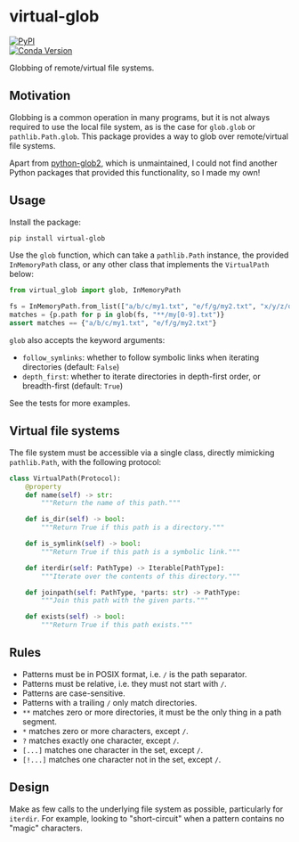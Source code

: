 # virtual-glob

[![PyPI](https://img.shields.io/pypi/v/virtual-glob?label=PyPI&logo=pypi&style=social)](https://pypi.org/project/virtual_glob/) \
[![Conda Version](https://img.shields.io/conda/vn/conda-forge/virtual-glob.svg)](https://anaconda.org/conda-forge/virtual-glob)

Globbing of remote/virtual file systems.

## Motivation

Globbing is a common operation in many programs, but it is not always required to use the local file system, as is the case for `glob.glob` or `pathlib.Path.glob`.
This package provides a way to glob over remote/virtual file systems.

Apart from [python-glob2](https://github.com/miracle2k/python-glob2), which is unmaintained,
I could not find another Python packages that provided this functionality, so I made my own!

## Usage

Install the package:

```bash
pip install virtual-glob
```

Use the `glob` function, which can take a `pathlib.Path` instance, the provided `InMemoryPath` class, or any other class that implements the `VirtualPath` below:

```python
from virtual_glob import glob, InMemoryPath

fs = InMemoryPath.from_list(["a/b/c/my1.txt", "e/f/g/my2.txt", "x/y/z/other.txt"])
matches = {p.path for p in glob(fs, "**/my[0-9].txt")}
assert matches == {"a/b/c/my1.txt", "e/f/g/my2.txt"}
```

`glob` also accepts the keyword arguments:

- `follow_symlinks`: whether to follow symbolic links when iterating directories (default: `False`)
- `depth_first`: whether to iterate directories in depth-first order, or breadth-first (default: `True`)

See the tests for more examples.

## Virtual file systems

The file system must be accessible via a single class, directly mimicking `pathlib.Path`, with the following protocol:

```python
class VirtualPath(Protocol):
    @property
    def name(self) -> str:
        """Return the name of this path."""

    def is_dir(self) -> bool:
        """Return True if this path is a directory."""

    def is_symlink(self) -> bool:
        """Return True if this path is a symbolic link."""

    def iterdir(self: PathType) -> Iterable[PathType]:
        """Iterate over the contents of this directory."""

    def joinpath(self: PathType, *parts: str) -> PathType:
        """Join this path with the given parts."""

    def exists(self) -> bool:
        """Return True if this path exists."""
```

## Rules

- Patterns must be in POSIX format, i.e. `/` is the path separator.
- Patterns must be relative, i.e. they must not start with `/`.
- Patterns are case-sensitive.
- Patterns with a trailing `/` only match directories.
- `**` matches zero or more directories, it must be the only thing in a path segment.
- `*` matches zero or more characters, except `/`.
- `?` matches exactly one character, except `/`.
- `[...]` matches one character in the set, except `/`.
- `[!...]` matches one character not in the set, except `/`.

## Design

Make as few calls to the underlying file system as possible, particularly for `iterdir`.
For example, looking to "short-circuit" when a pattern contains no "magic" characters.
